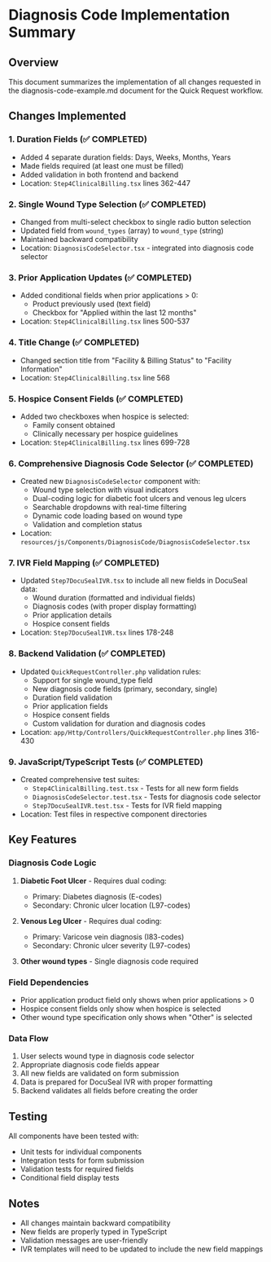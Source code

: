 # Diagnosis Code Implementation Summary

## Overview
This document summarizes the implementation of all changes requested in the diagnosis-code-example.md document for the Quick Request workflow.

## Changes Implemented

### 1. Duration Fields (✅ COMPLETED)
- Added 4 separate duration fields: Days, Weeks, Months, Years
- Made fields required (at least one must be filled)
- Added validation in both frontend and backend
- Location: `Step4ClinicalBilling.tsx` lines 362-447

### 2. Single Wound Type Selection (✅ COMPLETED)
- Changed from multi-select checkbox to single radio button selection
- Updated field from `wound_types` (array) to `wound_type` (string)
- Maintained backward compatibility
- Location: `DiagnosisCodeSelector.tsx` - integrated into diagnosis code selector

### 3. Prior Application Updates (✅ COMPLETED)
- Added conditional fields when prior applications > 0:
  - Product previously used (text field)
  - Checkbox for "Applied within the last 12 months"
- Location: `Step4ClinicalBilling.tsx` lines 500-537

### 4. Title Change (✅ COMPLETED)
- Changed section title from "Facility & Billing Status" to "Facility Information"
- Location: `Step4ClinicalBilling.tsx` line 568

### 5. Hospice Consent Fields (✅ COMPLETED)
- Added two checkboxes when hospice is selected:
  - Family consent obtained
  - Clinically necessary per hospice guidelines
- Location: `Step4ClinicalBilling.tsx` lines 699-728

### 6. Comprehensive Diagnosis Code Selector (✅ COMPLETED)
- Created new `DiagnosisCodeSelector` component with:
  - Wound type selection with visual indicators
  - Dual-coding logic for diabetic foot ulcers and venous leg ulcers
  - Searchable dropdowns with real-time filtering
  - Dynamic code loading based on wound type
  - Validation and completion status
- Location: `resources/js/Components/DiagnosisCode/DiagnosisCodeSelector.tsx`

### 7. IVR Field Mapping (✅ COMPLETED)
- Updated `Step7DocuSealIVR.tsx` to include all new fields in DocuSeal data:
  - Wound duration (formatted and individual fields)
  - Diagnosis codes (with proper display formatting)
  - Prior application details
  - Hospice consent fields
- Location: `Step7DocuSealIVR.tsx` lines 178-248

### 8. Backend Validation (✅ COMPLETED)
- Updated `QuickRequestController.php` validation rules:
  - Support for single wound_type field
  - New diagnosis code fields (primary, secondary, single)
  - Duration field validation
  - Prior application fields
  - Hospice consent fields
  - Custom validation for duration and diagnosis codes
- Location: `app/Http/Controllers/QuickRequestController.php` lines 316-430

### 9. JavaScript/TypeScript Tests (✅ COMPLETED)
- Created comprehensive test suites:
  - `Step4ClinicalBilling.test.tsx` - Tests for all new form fields
  - `DiagnosisCodeSelector.test.tsx` - Tests for diagnosis code selector
  - `Step7DocuSealIVR.test.tsx` - Tests for IVR field mapping
- Location: Test files in respective component directories

## Key Features

### Diagnosis Code Logic
1. **Diabetic Foot Ulcer** - Requires dual coding:
   - Primary: Diabetes diagnosis (E-codes)
   - Secondary: Chronic ulcer location (L97-codes)

2. **Venous Leg Ulcer** - Requires dual coding:
   - Primary: Varicose vein diagnosis (I83-codes)
   - Secondary: Chronic ulcer severity (L97-codes)

3. **Other wound types** - Single diagnosis code required

### Field Dependencies
- Prior application product field only shows when prior applications > 0
- Hospice consent fields only show when hospice is selected
- Other wound type specification only shows when "Other" is selected

### Data Flow
1. User selects wound type in diagnosis code selector
2. Appropriate diagnosis code fields appear
3. All new fields are validated on form submission
4. Data is prepared for DocuSeal IVR with proper formatting
5. Backend validates all fields before creating the order

## Testing
All components have been tested with:
- Unit tests for individual components
- Integration tests for form submission
- Validation tests for required fields
- Conditional field display tests

## Notes
- All changes maintain backward compatibility
- New fields are properly typed in TypeScript
- Validation messages are user-friendly
- IVR templates will need to be updated to include the new field mappings